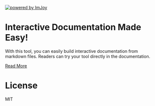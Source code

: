 [![powered by ImJoy](https://imjoy.io/static/badge/powered-by-imjoy-badge.svg)](https://imjoy.io/)

# Interactive Documentation Made Easy!
With this tool, you can easily build interactive documentation from markdown files. Readers can try your tool directly in the documentation.

[Read More](https://docs.imjoy.io)

# License

MIT